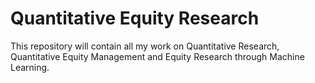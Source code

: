 # Quantitative Equity Research
This repository will contain all my work on Quantitative Research, Quantitative Equity Management and Equity Research through Machine Learning.
